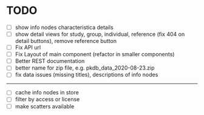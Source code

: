 # TODO
- [ ] show info nodes characteristica details
- [ ] show detail views for study, group, individual, reference (fix 404 on detail buttons), remove reference button
- [ ] Fix API url
- [ ] Fix Layout of main component (refactor in smaller components)
- [ ] Better REST documentation
- [ ] better name for zip file, e.g. pkdb_data_2020-08-23.zip
- [ ] fix data issues (missing titles), descriptions of info nodes

---
- [ ] cache info nodes in store
- [ ] filter by access or license
- [ ] make scatters available
